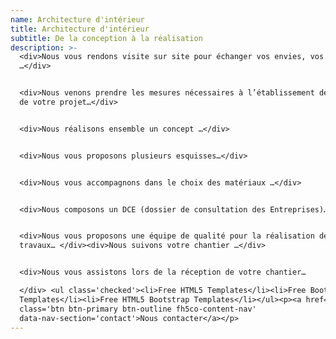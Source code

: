 ```yaml
---
name: Architecture d'intérieur
title: Architecture d'intérieur
subtitle: De la conception à la réalisation
description: >-
  <div>Nous vous rendons visite sur site pour échanger vos envies, vos besoins
  …</div>


  <div>Nous venons prendre les mesures nécessaires à l’établissement des plans
  de votre projet…</div>


  <div>Nous réalisons ensemble un concept …</div>


  <div>Nous vous proposons plusieurs esquisses…</div>


  <div>Nous vous accompagnons dans le choix des matériaux …</div>


  <div>Nous composons un DCE (dossier de consultation des Entreprises)…</div>


  <div>Nous vous proposons une équipe de qualité pour la réalisation de vos
  travaux… </div><div>Nous suivons votre chantier …</div>


  <div>Nous vous assistons lors de la réception de votre chantier…

  </div> <ul class='checked'><li>Free HTML5 Templates</li><li>Free Bootstrap
  Templates</li><li>Free HTML5 Bootstrap Templates</li></ul><p><a href='#'
  class='btn btn-primary btn-outline fh5co-content-nav'
  data-nav-section='contact'>Nous contacter</a></p>
---
```



